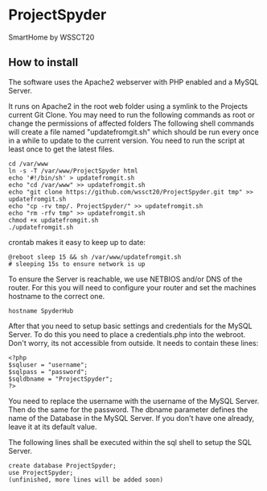 # ProjectSpyder
SmartHome by WSSCT20

## How to install
The software uses the Apache2 webserver with PHP enabled and a MySQL Server.

It runs on Apache2 in the root web folder using a symlink to the Projects current Git Clone.
You may need to run the following commands as root or change the permissions of affected folders
The following shell commands will create a file named "updatefromgit.sh" which should be run every once in a while to update to the current version. You need to run the script at least once to get the latest files.
```
cd /var/www
ln -s -T /var/www/ProjectSpyder html
echo '#!/bin/sh' > updatefromgit.sh
echo "cd /var/www" >> updatefromgit.sh
echo "git clone https://github.com/wssct20/ProjectSpyder.git tmp" >> updatefromgit.sh
echo "cp -rv tmp/. ProjectSpyder/" >> updatefromgit.sh
echo "rm -rfv tmp" >> updatefromgit.sh
chmod +x updatefromgit.sh
./updatefromgit.sh
```

crontab makes it easy to keep up to date:
```
@reboot sleep 15 && sh /var/www/updatefromgit.sh
# sleeping 15s to ensure network is up
```

To ensure the Server is reachable, we use NETBIOS and/or DNS of the router.
For this you will need to configure your router and set the machines hostname to the correct one.
```
hostname SpyderHub
```

After that you need to setup basic settings and credentials for the MySQL Server.
To do this you need to place a credentials.php into the webroot. Don't worry, its not accessible from outside.
It needs to contain these lines:
```
<?php
$sqluser = "username";
$sqlpass = "password";
$sqldbname = "ProjectSpyder";
?>
```
You need to replace the username with the username of the MySQL Server. Then do the same for the password.
The dbname parameter defines the name of the Database in the MySQL Server.
If you don't have one already, leave it at its default value.

The following lines shall be executed within the sql shell to setup the SQL Server.
```
create database ProjectSpyder;
use ProjectSpyder;
(unfinished, more lines will be added soon)
```


